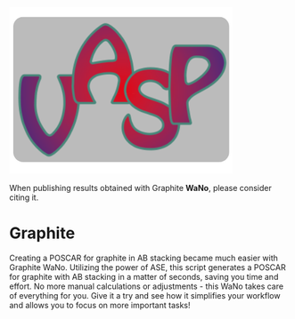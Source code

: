 ![DFT-VASP WaNo logo](https://raw.githubusercontent.com/KIT-Workflows/DFT-VASP/main/DFT-VASP.png)

When publishing results obtained with Graphite **WaNo**, please consider citing it.

# Graphite

Creating a POSCAR for graphite in AB stacking became much easier with Graphite WaNo. Utilizing the power of ASE, this script generates a POSCAR for graphite with AB stacking in a matter of seconds, saving you time and effort. No more manual calculations or adjustments - this WaNo takes care of everything for you. Give it a try and see how it simplifies your workflow and allows you to focus on more important tasks!
